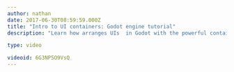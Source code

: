 ```yaml
---
author: nathan
date: 2017-06-30T08:59:59.000Z
title: "Intro to UI containers: Godot engine tutorial"
description: "Learn how arranges UIs  in Godot with the powerful container nodes"

type: video

videoid: 6G3NP5O9VsQ
---
```


